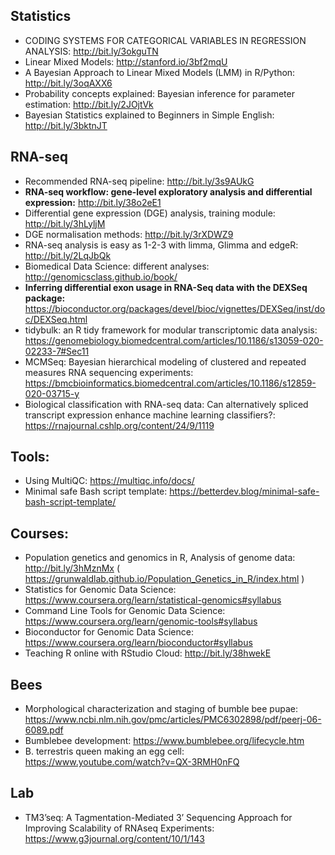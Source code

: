 ## Statistics
* CODING SYSTEMS FOR CATEGORICAL VARIABLES IN REGRESSION ANALYSIS: http://bit.ly/3okguTN
* Linear Mixed Models: http://stanford.io/3bf2mqU
* A Bayesian Approach to Linear Mixed Models (LMM) in R/Python: http://bit.ly/3oqAXX6
* Probability concepts explained: Bayesian inference for parameter estimation: http://bit.ly/2JOjtVk
* Bayesian Statistics explained to Beginners in Simple English: http://bit.ly/3bktnJT

## RNA-seq
* Recommended RNA-seq pipeline: http://bit.ly/3s9AUkG
* **RNA-seq workflow: gene-level exploratory analysis and differential expression:** http://bit.ly/38o2eE1
* Differential gene expression (DGE) analysis, training module: http://bit.ly/3hLyljM
* DGE normalisation methods: http://bit.ly/3rXDWZ9
* RNA-seq analysis is easy as 1-2-3 with limma, Glimma and edgeR: http://bit.ly/2LqJbQk
* Biomedical Data Science: different analyses: http://genomicsclass.github.io/book/
* **Inferring differential exon usage in RNA-Seq data with the DEXSeq package:** https://bioconductor.org/packages/devel/bioc/vignettes/DEXSeq/inst/doc/DEXSeq.html
* tidybulk: an R tidy framework for modular transcriptomic data analysis: https://genomebiology.biomedcentral.com/articles/10.1186/s13059-020-02233-7#Sec11
* MCMSeq: Bayesian hierarchical modeling of clustered and repeated measures RNA sequencing experiments: https://bmcbioinformatics.biomedcentral.com/articles/10.1186/s12859-020-03715-y
* Biological classification with RNA-seq data: Can alternatively spliced transcript expression enhance machine learning classifiers?: https://rnajournal.cshlp.org/content/24/9/1119

## Tools: 
* Using MultiQC: https://multiqc.info/docs/
* Minimal safe Bash script template: https://betterdev.blog/minimal-safe-bash-script-template/ 

## Courses:
* Population genetics and genomics in R, Analysis of genome data: http://bit.ly/3hMznMx ( https://grunwaldlab.github.io/Population_Genetics_in_R/index.html )
* Statistics for Genomic Data Science: https://www.coursera.org/learn/statistical-genomics#syllabus
* Command Line Tools for Genomic Data Science: https://www.coursera.org/learn/genomic-tools#syllabus
* Bioconductor for Genomic Data Science: https://www.coursera.org/learn/bioconductor#syllabus
* Teaching R online with RStudio Cloud: http://bit.ly/38hwekE

## Bees 
* Morphological characterization and staging of bumble bee pupae: https://www.ncbi.nlm.nih.gov/pmc/articles/PMC6302898/pdf/peerj-06-6089.pdf
* Bumblebee development: https://www.bumblebee.org/lifecycle.htm 
* B. terrestris queen making an egg cell: https://www.youtube.com/watch?v=QX-3RMH0nFQ 

## Lab
* TM3’seq: A Tagmentation-Mediated 3’ Sequencing Approach for Improving Scalability of RNAseq Experiments: https://www.g3journal.org/content/10/1/143
